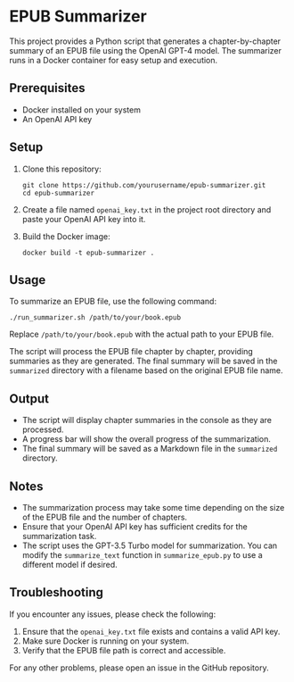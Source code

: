 # EPUB Summarizer

This project provides a Python script that generates a chapter-by-chapter summary of an EPUB file using the OpenAI GPT-4 model. The summarizer runs in a Docker container for easy setup and execution.

## Prerequisites

- Docker installed on your system
- An OpenAI API key

## Setup

1. Clone this repository:
   ```
   git clone https://github.com/yourusername/epub-summarizer.git
   cd epub-summarizer
   ```

2. Create a file named `openai_key.txt` in the project root directory and paste your OpenAI API key into it.

3. Build the Docker image:
   ```
   docker build -t epub-summarizer .
   ```

## Usage

To summarize an EPUB file, use the following command:

```
./run_summarizer.sh /path/to/your/book.epub
```

Replace `/path/to/your/book.epub` with the actual path to your EPUB file.

The script will process the EPUB file chapter by chapter, providing summaries as they are generated. The final summary will be saved in the `summarized` directory with a filename based on the original EPUB file name.

## Output

- The script will display chapter summaries in the console as they are processed.
- A progress bar will show the overall progress of the summarization.
- The final summary will be saved as a Markdown file in the `summarized` directory.

## Notes

- The summarization process may take some time depending on the size of the EPUB file and the number of chapters.
- Ensure that your OpenAI API key has sufficient credits for the summarization task.
- The script uses the GPT-3.5 Turbo model for summarization. You can modify the `summarize_text` function in `summarize_epub.py` to use a different model if desired.

## Troubleshooting

If you encounter any issues, please check the following:

1. Ensure that the `openai_key.txt` file exists and contains a valid API key.
2. Make sure Docker is running on your system.
3. Verify that the EPUB file path is correct and accessible.

For any other problems, please open an issue in the GitHub repository.